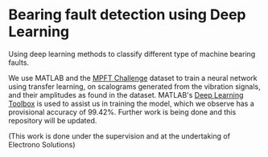 # Bearing fault detection using Deep Learning

Using deep learning methods to classify different type of machine bearing faults.

We use MATLAB and the [MPFT Challenge](https://www.mfpt.org/fault-data-sets/) dataset to train a neural network using transfer learning, on scalograms generated from the vibration 
signals, and their amplitudes as found in the dataset. MATLAB's [Deep Learning Toolbox](https://in.mathworks.com/products/deep-learning.html) is used to assist us in training the model, which we
observe has a provisional accuracy of 99.42%. Further work is being done and this repository will be updated.

(This work is done under the supervision and at the undertaking of Electrono Solutions)
